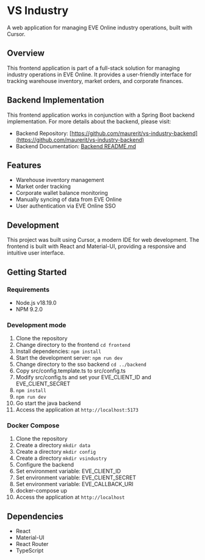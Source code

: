 # VS Industry

A web application for managing EVE Online industry operations, built with Cursor.

## Overview

This frontend application is part of a full-stack solution for managing industry operations in EVE Online. It provides a user-friendly interface for tracking warehouse inventory, market orders, and corporate finances.

## Backend Implementation

This frontend application works in conjunction with a Spring Boot backend implementation. For more details about the backend, please visit:

- Backend Repository: [https://github.com/maurerit/vs-industry-backend](https://github.com/maurerit/vs-industry-backend)
- Backend Documentation: [Backend README.md](https://github.com/maurerit/vs-industry-backend/blob/main/README.md)

## Features

- Warehouse inventory management
- Market order tracking
- Corporate wallet balance monitoring
- Manually syncing of data from EVE Online
- User authentication via EVE Online SSO

## Development

This project was built using Cursor, a modern IDE for web development. The frontend is built with React and Material-UI, providing a responsive and intuitive user interface.

## Getting Started

### Requirements
- Node.js v18.19.0
- NPM 9.2.0

### Development mode
1. Clone the repository
2. Change directory to the frontend `cd frontend`
3. Install dependencies: `npm install`
4. Start the development server: `npm run dev`
5. Change directory to the sso backend `cd ../backend`
6. Copy src/config.template.ts to src/config.ts 
7. Modify src/config.ts and set your EVE_CLIENT_ID and EVE_CLIENT_SECRET
8. `npm install`
9. `npm run dev`
10. Go start the java backend 
11. Access the application at `http://localhost:5173`

### Docker Compose
1. Clone the repository
2. Create a directory `mkdir data`
3. Create a directory `mkdir config`
4. Create a directory `mkdir vsindustry`
5. Configure the backend
6. Set environment variable: EVE_CLIENT_ID
7. Set environment variable: EVE_CLIENT_SECRET
8. Set environment variable: EVE_CALLBACK_URI
6. docker-compose up
7. Access the application at `http://localhost`

## Dependencies

- React
- Material-UI
- React Router
- TypeScript 